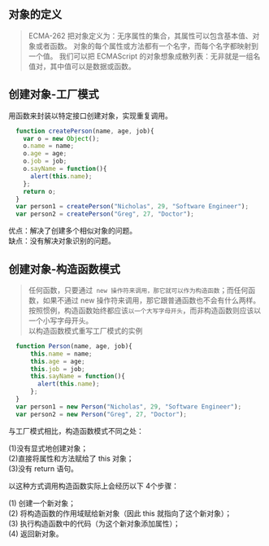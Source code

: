  ## 对象的定义
  >ECMA-262 把对象定义为：无序属性的集合，其属性可以包含基本值、对象或者函数。
  对象的每个属性或方法都有一个名字，而每个名字都映射到一个值。
  我们可以把 ECMAScript 的对象想象成散列表：无非就是一组名值对，其中值可以是数据或函数。
## 创建对象-工厂模式
  用函数来封装以特定接口创建对象，实现重复调用。
  ```javascript
    function createPerson(name, age, job){
      var o = new Object();
      o.name = name;
      o.age = age;
      o.job = job;
      o.sayName = function(){
        alert(this.name);
      };
      return o;
    }
    var person1 = createPerson("Nicholas", 29, "Software Engineer");
    var person2 = createPerson("Greg", 27, "Doctor");
  ```
  优点：解决了创建多个相似对象的问题。<br> 
  缺点：没有解决对象识别的问题。
  ## 创建对象-构造函数模式
  >任何函数，只要通过` new 操作符来调用，那它就可以作为构造函数`；而任何函数，如果不通过 new 操作符来调用，那它跟普通函数也不会有什么两样。<br>
  按照惯例，构造函数始终都应该`以一个大写字母开头`，而非构造函数则应该以一个小写字母开头。<br>
  以构造函数模式重写工厂模式的实例
  ```javascript
    function Person(name, age, job){
        this.name = name;
        this.age = age;
        this.job = job;
        this.sayName = function(){
          alert(this.name);
        };
    }
    var person1 = new Person("Nicholas", 29, "Software Engineer");
    var person2 = new Person("Greg", 27, "Doctor");
  ```
  与工厂模式相比，构造函数模式不同之处：
  
(1)没有显式地创建对象；<br>
(2)直接将属性和方法赋给了 this 对象；<br>
(3)没有 return 语句。<br>

以这种方式调用构造函数实际上会经历以下 4个步骤：

(1) 创建一个新对象；<br>
(2) 将构造函数的作用域赋给新对象（因此 this 就指向了这个新对象）；<br>
(3) 执行构造函数中的代码（为这个新对象添加属性）；<br>
(4) 返回新对象。<br>
